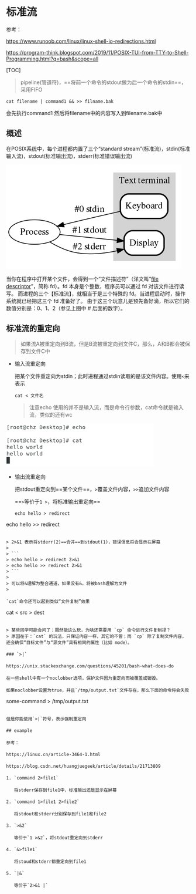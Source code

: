 # 标准流

参考：

https://www.runoob.com/linux/linux-shell-io-redirections.html

https://program-think.blogspot.com/2019/11/POSIX-TUI-from-TTY-to-Shell-Programming.html?q=bash&scope=all

[TOC]

> pipeline(管道符)，==将前一个命令的stdout做为后一个命令的stdin==，采用FIFO

```
cat filename | command1 && >> filname.bak
```

会先执行command1 然后将filename中的内容写入到filename.bak中

## 概述

在POSIX系统中，每个进程都内置了三个“standard stream”(标准流)，stdin(标准输入流)，stdout(标准输出流)，stderr(标准错误输出流)

<img src="..\..\..\imgs\_Linux\480px-Stdstreams-notitle.svg.png"/>

当你在程序中打开某个文件，会得到一个“文件描述符”（洋文叫“[file descriptor](https://en.wikipedia.org/wiki/File_descriptor)”，简称 fd）。fd 本身是个整数，程序员可以通过 fd 对该文件进行读写。
而进程的三个【标准流】，就相当于是三个特殊的 fd。当进程启动时，操作系统就已经把这三个 fd 准备好了。
由于这三个玩意儿是预先备好滴，所以它们的数值分别是：0、1、2（参见上图中 # 后面的数字）。

## 标准流的重定向

> 如果流A被重定向到B流，但是B流被重定向到文件C，那么，A和B都会被保存到文件C中

- 输入流重定向

  把某个文件重定向为stdin；此时进程通过stdin读取的是该文件内容。使用`<`来表示

  ```
  cat < 文件名
  ```

  > 注意echo 使用的并不是输入流，而是命令行参数，cat命令就是输入流，类似的还有wc

<img src="..\..\..\imgs\_Linux\Snipaste_2020-10-11_13-49-37.png"/>

- 输出流重定向

  把stdout重定向到==某个文件==，`>`覆盖文件内容，`>>`追加文件内容

  ==`>`等价于`1 >`，将标准输出重定向==
  
  ```
  echo hello > redirect
echo hello >> redirect
  ```
  
  > 2>&1 表示将stderr(2)==合并==到stdout(1)，错误信息将会显示在屏幕
  >
  > ```
  > echo hello > redirect 2>&1
  > echo hello >> redirect 2>&1
  > ```
  >
  > 可以将&理解为整合通道，如果没有&，将被bash理解为文件
  >

`cat`命令还可以起到类似“文件复制”效果

```
cat < src > dest
```

> 某些同学可能会问了：既然能这么玩，为啥还需要用 `cp` 命令进行文件复制捏？
> 原因在于：`cat` 的玩法，只保证内容一样，其它的不管；而 `cp` 除了复制文件内容，还会确保“目标文件”与“源文件”具有相同的属性（比如 mode）。

### `>|`

https://unix.stackexchange.com/questions/45201/bash-what-does-do

在一些shell中有一个noclobber选项，保护文件因为重定向而被覆盖或销毁。

如果noclobber设置为true，并且`/tmp/output.txt`文件存在，那么下面的命令将会失败

```
some-command > /tmp/output.txt
```

但是你能使用`>|`符号，表示强制重定向

## example

参考：

https://linux.cn/article-3464-1.html

https://blog.csdn.net/huangjuegeek/article/details/21713809

1. `command 2>file1`

   将stderr保存到file1中，标准输出还是显示在屏幕

2. `command 1>file1 2>file2`

   将stdout和stderr分别保存到file1和file2

3. `>&2`

   等价于`1 >&2`，将stdout重定向到stderr

4. `&>file1`

   将stoud和stderr都重定向到file1

5. `|&`

   等价于`2>&1 |`





